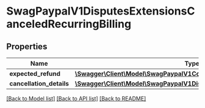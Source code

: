 # SwagPaypalV1DisputesExtensionsCanceledRecurringBilling

## Properties
Name | Type | Description | Notes
------------ | ------------- | ------------- | -------------
**expected_refund** | [**\Swagger\Client\Model\SwagPaypalV1CommonMoney**](SwagPaypalV1CommonMoney.md) |  | [optional] 
**cancellation_details** | [**\Swagger\Client\Model\SwagPaypalV1DisputesExtensionsCancellationDetails**](SwagPaypalV1DisputesExtensionsCancellationDetails.md) |  | [optional] 

[[Back to Model list]](../../README.md#documentation-for-models) [[Back to API list]](../../README.md#documentation-for-api-endpoints) [[Back to README]](../../README.md)

